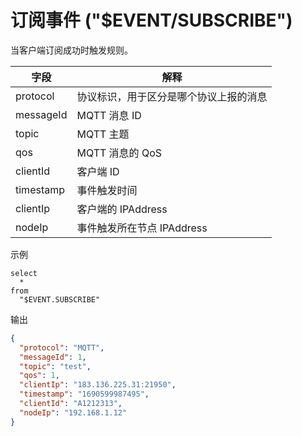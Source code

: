 # 订阅事件 ("$EVENT/SUBSCRIBE")

当客户端订阅成功时触发规则。

| **字段**    | **解释**              |
|-----------|---------------------|
| protocol  | 协议标识，用于区分是哪个协议上报的消息 |
| messageId | MQTT 消息 ID          |
| topic     | MQTT 主题             |
| qos       | MQTT 消息的 QoS        |
| clientId  | 客户端 ID              |
| timestamp | 事件触发时间              |
| clientIp  | 客户端的 IPAddress      |
| nodeIp    | 事件触发所在节点 IPAddress  |

示例

```plsql
select
  *
from
  "$EVENT.SUBSCRIBE"
```

输出

```json
{
  "protocol": "MQTT",
  "messageId": 1,
  "topic": "test",
  "qos": 1,
  "clientIp": "183.136.225.31:21950",
  "timestamp": "1690599987495",
  "clientId": "A1212313",
  "nodeIp": "192.168.1.12"
}
```